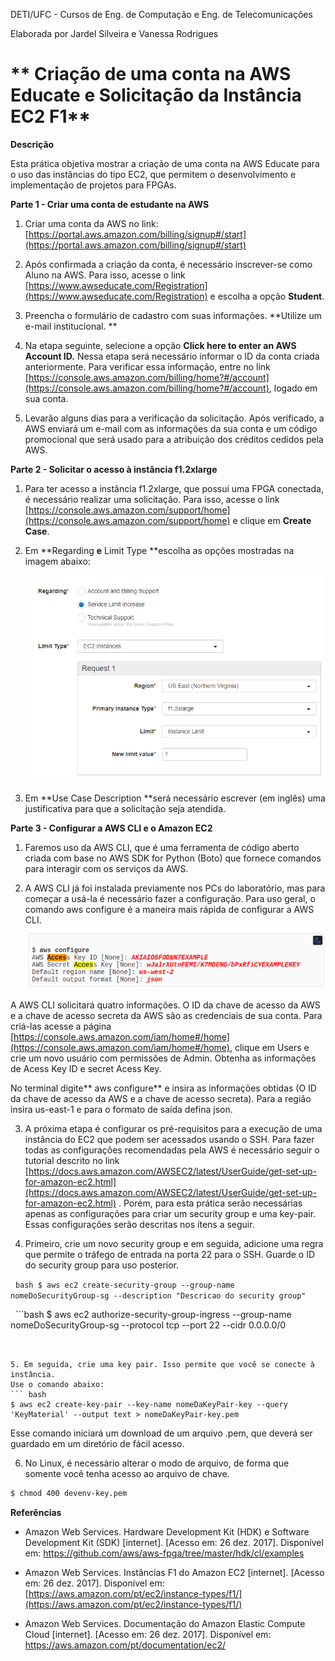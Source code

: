 DETI/UFC - Cursos de Eng. de Computação e Eng. de Telecomunicações

Elaborada por  Jardel Silveira e Vanessa Rodrigues

# ** Criação de uma conta na AWS Educate e Solicitação da Instância EC2 F1**

**Descrição**

Esta prática objetiva mostrar a criação de uma conta na AWS Educate para o uso das instâncias do tipo EC2, que permitem o desenvolvimento e implementação de  projetos para FPGAs. 

**Parte 1 - Criar uma conta de estudante na AWS**

1. Criar uma conta da AWS no link: [https://portal.aws.amazon.com/billing/signup#/start](https://portal.aws.amazon.com/billing/signup#/start)

2. Após confirmada a criação da conta, é necessário inscrever-se como Aluno na AWS. Para isso, acesse o link [https://www.awseducate.com/Registration](https://www.awseducate.com/Registration) e escolha a opção **Student**.

3. Preencha o formulário de cadastro com suas informações. **Utilize um e-mail institucional. **

4. Na etapa seguinte, selecione a opção **Click here to enter an AWS Account ID.** Nessa etapa será necessário informar o ID da conta criada anteriormente. Para verificar essa informação, entre no link [https://console.aws.amazon.com/billing/home?#/account](https://console.aws.amazon.com/billing/home?#/account), logado em sua conta.

5. Levarão alguns dias para a verificação da solicitação. Após verificado,  a AWS enviará um e-mail com as informações da sua conta e um código promocional que será usado para a atribuição dos créditos cedidos pela AWS.

**Parte 2 - Solicitar o acesso à instância f1.2xlarge**

1. Para ter acesso a instância f1.2xlarge, que possui uma FPGA conectada, é necessário realizar uma solicitação. Para isso, acesse o link [https://console.aws.amazon.com/support/home](https://console.aws.amazon.com/support/home) e clique em **Create Case**.

2. Em **Regarding **e** Limit Type **escolha as opções mostradas na imagem abaixo: 

	![image alt text](image_0.png)

3. Em **Use Case Description **será necessário escrever (em inglês) uma justificativa para que a solicitação seja atendida.

**Parte 3 - Configurar a AWS CLI e o Amazon EC2**

1. Faremos uso da AWS CLI, que é uma ferramenta de código aberto criada com base no AWS SDK for Python (Boto) que fornece comandos para interagir com os serviços da AWS. 

2. A AWS CLI já foi instalada previamente nos PCs do laboratório, mas para começar a usá-la é necessário fazer a configuração. Para uso geral, o comando aws configure é a maneira mais rápida de configurar a AWS CLI.	![image alt text](image_1.png)

A AWS CLI solicitará quatro informações. O ID da chave de acesso da AWS e a chave de acesso secreta da AWS são as credenciais de sua conta. Para criá-las acesse a página [https://console.aws.amazon.com/iam/home#/home](https://console.aws.amazon.com/iam/home#/home), clique em Users e crie um novo usuário com permissões de Admin. Obtenha as informações de Acess Key ID e secret Acess Key. 

No terminal digite** aws configure** e insira as informações obtidas (O ID da chave de acesso da AWS e a chave de acesso secreta). Para a região insira us-east-1 e para o formato de saída defina json.

3. A próxima etapa é configurar os pré-requisitos para a execução de uma instância do EC2 que podem ser acessados usando o SSH. Para fazer todas as configurações recomendadas pela AWS é necessário seguir o tutorial descrito no link [https://docs.aws.amazon.com/AWSEC2/latest/UserGuide/get-set-up-for-amazon-ec2.html](https://docs.aws.amazon.com/AWSEC2/latest/UserGuide/get-set-up-for-amazon-ec2.html) . Porém, para esta prática serão necessárias apenas as configurações para  criar um security group e uma key-pair. Essas configurações serão descritas nos ítens a seguir.

4. Primeiro, crie um novo security group e em seguida, adicione uma regra que permite o tráfego de entrada na porta 22 para o SSH. Guarde o ID do security group para uso posterior.

   ```bash
   $ aws ec2 create-security-group --group-name nomeDoSecurityGroup-sg --description "Descricao do security group"
   ```

   ```bash
    $ aws ec2 authorize-security-group-ingress --group-name nomeDoSecurityGroup-sg --protocol tcp --port 22 --cidr  0.0.0.0/0
   ```


5. Em seguida, crie uma key pair. Isso permite que você se conecte à instância.
Use o comando abaixo:
``` bash
$ aws ec2 create-key-pair --key-name nomeDaKeyPair-key --query 'KeyMaterial' --output text > nomeDaKeyPair-key.pem
```
		
 Esse comando iniciará um download de um arquivo .pem, que deverá ser guardado em um diretório de fácil acesso. 
 
6. No Linux, é necessário alterar o modo de arquivo, de forma que somente você tenha acesso ao arquivo de chave.
```bash 
$ chmod 400 devenv-key.pem
```
	

**Referências**

* Amazon Web Services. Hardware Development Kit (HDK) e Software Development Kit (SDK) [internet]. [Acesso em: 26 dez. 2017]. Disponível em: https://github.com/aws/aws-fpga/tree/master/hdk/cl/examples

* Amazon Web Services. Instâncias F1 do Amazon EC2 [internet]. [Acesso em: 26 dez. 2017]. Disponível em: [https://aws.amazon.com/pt/ec2/instance-types/f1/](https://aws.amazon.com/pt/ec2/instance-types/f1/)

* Amazon Web Services. Documentação do Amazon Elastic Compute Cloud [internet]. [Acesso em: 26 dez. 2017]. Disponível em: https://aws.amazon.com/pt/documentation/ec2/

